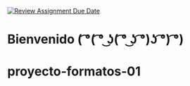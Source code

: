 [![Review Assignment Due Date](https://classroom.github.com/assets/deadline-readme-button-22041afd0340ce965d47ae6ef1cefeee28c7c493a6346c4f15d667ab976d596c.svg)](https://classroom.github.com/a/-EjFdzh7)

# Bienvenido ( ͡°( ͡° ͜ʖ( ͡° ͜ʖ ͡°)ʖ ͡°) ͡°)

# proyecto-formatos-01
